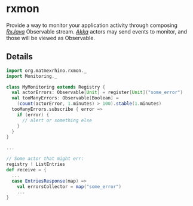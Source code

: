 # rxmon

Provide a way to monitor your application activity through composing *[RxJava](https://github.com/Netflix/RxJava)* Observable stream. *[Akka](http://akka.io)* actors may send events to monitor, and those will be viewed as Observable.

## Details

```Scala
import org.matmexrhino.rxmon._
import Monitoring._

class MyMonitoring extends Registry {
  val actorErrors: Observable[Unit] = register[Unit]("some_error")
  val tooManyErrors: Observable[Boolean] =
    (count(actorError, 1.minutes) > 100).stable(1.minutes)
  tooManyErrors.subscribe { error =>
    if (error) {
      // alert or something else
    }
  }
}

...

// Some actor that might err:
registry ! ListEntries 
def receive = {
  ...
  case EntriesResponse(map) =>
    val errorsCollector = map("some_error")
    ...
}
```